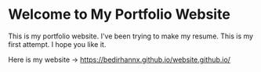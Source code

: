 # Welcome to My Portfolio Website
This is my portfolio website. I've been trying to make my resume. This is my first attempt. I hope you like it.

Here is my website -> https://bedirhannx.github.io/website.github.io/
